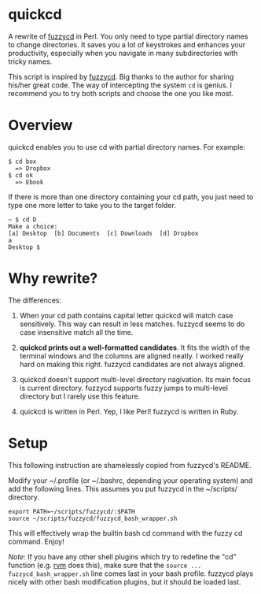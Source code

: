 quickcd
=======

A rewrite of [fuzzycd][1] in Perl. You only need to type partial directory names to change
directories. It saves you a lot of keystrokes and enhances your productivity, especially when you
navigate in many subdirectories with tricky names.

This script is inspired by [fuzzycd][1]. Big thanks to the author for sharing his/her great code.
The way of intercepting the system `cd` is genius. I recommend you to try both scripts and choose
the one you like most.

Overview
========

quickcd enables you to use cd with partial directory names. For example:

    $ cd box
      => Dropbox
    $ cd ok
      => Ebook

If there is more than one directory containing your cd path, you just need to type one more letter
to take you to the target folder.

```
~ $ cd D
Make a choice:
[a] Desktop  [b] Documents  [c] Downloads  [d] Dropbox
a
Desktop $
```

Why rewrite?
============

The differences:

1. When your cd path contains capital letter quickcd will match case sensitively. This way can
   result in less matches. fuzzycd seems to do case insensitive match all the time.

2. **quickcd prints out a well-formatted candidates**. It fits the width of the terminal windows and
   the columns are aligned neatly. I worked really hard on making this right. fuzzycd candidates
   are not always aligned.

3. quickcd doesn't support multi-level directory nagivation. Its main focus is current directory.
   fuzzycd supports fuzzy jumps to multi-level directory but I rarely use this feature.

4. quickcd is written in Perl. Yep, I like Perl! fuzzycd is written in Ruby.

Setup
=====

This following instruction are shamelessly copied from fuzzycd's README.

Modify your ~/.profile (or ~/.bashrc, depending your operating system) and add the following lines.
This assumes you put fuzzycd in the ~/scripts/ directory.

    export PATH=~/scripts/fuzzycd/:$PATH
    source ~/scripts/fuzzycd/fuzzycd_bash_wrapper.sh

This will effectively wrap the builtin bash cd command with the fuzzy cd command. Enjoy!

*Note*: If you have any other shell plugins which try to redefine the "cd" function (e.g.
[rvm](https://rvm.beginrescueend.com/rvm) does this), make sure that the
`source ... fuzzycd_bash_wrapper.sh` line comes last in your bash profile. fuzzycd plays nicely with
other bash modification plugins, but it should be loaded last.


[1]: https://github.com/philc/fuzzycd

